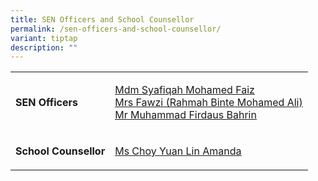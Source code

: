 ```yaml
---
title: SEN Officers and School Counsellor
permalink: /sen-officers-and-school-counsellor/
variant: tiptap
description: ""
---
```

<table style="minWidth: 50px">
<colgroup>
<col>
<col>
</colgroup>
<tbody>
<tr>
<td rowspan="1" colspan="1">
<p><strong>SEN Officers</strong>
</p>
</td>
<td rowspan="1" colspan="1">
<p><a href="mailto:syafiqah_mohamed_faiz@moe.edu.sg" rel="noopener noreferrer nofollow" target="_blank"><u>Mdm Syafiqah Mohamed Faiz</u></a>
<br><a href="mailto:rahmah_mohamed_ali@moe.edu.sg" rel="noopener noreferrer nofollow" target="_blank"><u>Mrs Fawzi (Rahmah Binte Mohamed Ali)</u></a>
<br><a href="mailto:muhammad_firdaus_bahrin@moe.edu.sg" rel="noopener noreferrer nofollow" target="_blank"><u>Mr Muhammad Firdaus Bahrin</u></a>
</p>
</td>
</tr>
<tr>
<td rowspan="1" colspan="1">
<p><strong>School Counsellor</strong>
</p>
</td>
<td rowspan="1" colspan="1">
<p><a href="mailto:choy_yuan_lin_amanda@moe.edu.sg" rel="noopener noreferrer nofollow" target="_blank"><u>Ms Choy Yuan Lin Amanda</u></a>
</p>
</td>
</tr>
</tbody>
</table>
<p></p>